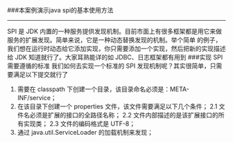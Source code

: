 ###本案例演示java spi的基本使用方法
***
SPI 是 JDK 内置的一种服务提供发现机制。目前市面上有很多框架都是用它来做服务的扩展发现。简单来说，它是一种动态替换发现的机制。举个简单
的例子，我们想在运行时动态给它添加实现，你只需要添加一个实现，然后把新的实现描述给 JDK 知道就行了。大家耳熟能详的如 JDBC、日志框架都有用到
###实现 SPI 需要遵循的标准
我们如何去实现一个标准的 SPI 发现机制呢？其实很简单，只需要满足以下提交就行了
1. 需要在 classpath 下创建一个目录，该目录命名必须是：META-INF/service；
2. 在该目录下创建一个 properties 文件，该文件需要满足以下几个条件；
2.1 文件名必须是扩展的接口的全路径名称；
2.2 文件内部描述的是该扩展接口的所有实现类；
2.3 文件的编码格式是 UTF-8；
3. 通过 java.util.ServiceLoader 的加载机制来发现；

